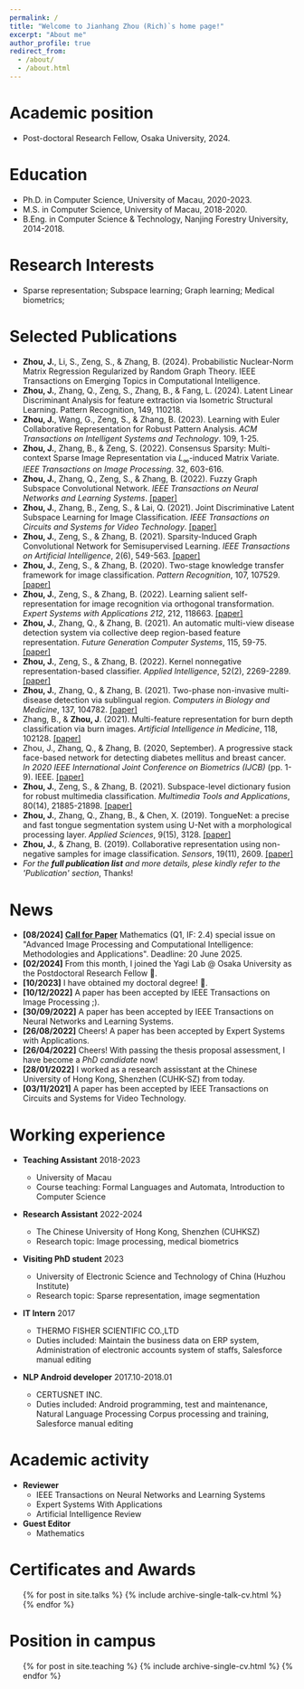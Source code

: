 ```yaml
---
permalink: /
title: "Welcome to Jianhang Zhou (Rich)`s home page!"
excerpt: "About me"
author_profile: true
redirect_from: 
  - /about/
  - /about.html
---
```


Academic position
======
* Post-doctoral Research Fellow, Osaka University, 2024.

Education
======
* Ph.D. in Computer Science, University of Macau, 2020-2023.
* M.S. in Computer Science, University of Macau, 2018-2020.
* B.Eng. in Computer Science & Technology, Nanjing Forestry University, 2014-2018.

Research Interests
======
* Sparse representation; Subspace learning; Graph learning; Medical biometrics;

Selected Publications
======
* <b>Zhou, J.</b>, Li, S., Zeng, S., & Zhang, B. (2024). Probabilistic Nuclear-Norm Matrix Regression Regularized by Random Graph Theory. IEEE Transactions on Emerging Topics in Computational Intelligence.
* <b>Zhou, J.</b>, Zhang, Q., Zeng, S., Zhang, B., & Fang, L. (2024). Latent Linear Discriminant Analysis for feature extraction via Isometric Structural Learning. Pattern Recognition, 149, 110218.
* <b>Zhou, J.</b>, Wang, G., Zeng, S., & Zhang, B. (2023). Learning with Euler Collaborative Representation for Robust Pattern Analysis. <i>ACM Transactions on Intelligent Systems and Technology</i>. 109, 1-25.
* <b>Zhou, J.</b>, Zhang, B., & Zeng, S. (2022). Consensus Sparsity: Multi-context Sparse Image Representation via $L_{\infty}$-induced Matrix Variate. <i>IEEE Transactions on Image Processing</i>. 32, 603-616.
* <b>Zhou, J.</b>, Zhang, Q., Zeng, S., & Zhang, B. (2022). Fuzzy Graph Subspace Convolutional Network. <i>IEEE Transactions on Neural Networks and Learning Systems</i>. [[paper]](https://ieeexplore.ieee.org/abstract/document/9911992)
* <b>Zhou, J.</b>, Zhang, B., Zeng, S., & Lai, Q. (2021). Joint Discriminative Latent Subspace Learning for Image Classification. <i>IEEE Transactions on Circuits and Systems for Video Technology</i>. [[paper]](https://ieeexplore.ieee.org/abstract/document/9648339?casa_token=-cL7rL9ARNAAAAAA:ajcZzIm7LuR-Y7wrWT7GHzRwuf_LXv9VO-6HdDHCaI1hBCLidBtXvPAebXDLETQDVWd3Qrs5)
* <b>Zhou, J.</b>, Zeng, S., & Zhang, B. (2021). Sparsity-Induced Graph Convolutional Network for Semisupervised Learning. <i>IEEE Transactions on Artificial Intelligence</i>, 2(6), 549-563. [[paper]](https://ieeexplore.ieee.org/abstract/document/9483578?casa_token=QpeVvkungVoAAAAA:0Zkyfki8gxG2YCZd5ycCRz0a1-tIswpExf3OoT30sJjxGNi6hx0pnZz9HgB9rFvGsUD-1vHj)
* <b>Zhou, J.</b>, Zeng, S., & Zhang, B. (2020). Two-stage knowledge transfer framework for image classification. <i>Pattern Recognition</i>, 107, 107529. [[paper]](https://www.sciencedirect.com/science/article/abs/pii/S0031320320303320?casa_token=zRnS9wDLi9cAAAAA:NOk2sRmmBeOgPX-J5QA7wb7bxn1gyfWKyM6h7YIEyRQ-TQM4o_vjcvh49ng0xKb2D71Ad4D2BQ)
* <b>Zhou, J.</b>, Zeng, S., & Zhang, B. (2022). Learning salient self-representation for image recognition via orthogonal transformation. <i>Expert Systems with Applications 212</i>, 212, 118663. [[paper]](https://ieeexplore.ieee.org/abstract/document/9911992)
* <b>Zhou, J.</b>, Zhang, Q., & Zhang, B. (2021). An automatic multi-view disease detection system via collective deep region-based feature representation. <i>Future Generation Computer Systems</i>, 115, 59-75. [[paper]](https://www.sciencedirect.com/science/article/abs/pii/S0167739X20303897?casa_token=cwhA7zbZB_YAAAAA:ZKCZ0LlZXUpKN6rxtxCMws3JzwLj3j-6o6PaA_QDTlLv19uZ8JCgYJ4kMNQ18ebWS5qiepJ4nw)
* <b>Zhou, J.</b>, Zeng, S., & Zhang, B. (2022). Kernel nonnegative representation-based classifier. <i>Applied Intelligence</i>, 52(2), 2269-2289. [[paper]](https://link.springer.com/article/10.1007/s10489-021-02486-0)
* <b>Zhou, J.</b>, Zhang, Q., & Zhang, B. (2021). Two-phase non-invasive multi-disease detection via sublingual region. <i>Computers in Biology and Medicine</i>, 137, 104782. [[paper]](https://www.sciencedirect.com/science/article/abs/pii/S001048252100576X?casa_token=1T5VyaAYtF0AAAAA:y1sy0qAKHdTer4KspfW7tOImnUpUQXDPXaopYnWqi6pgfT1H6FaIqT7ZTb_Lsoc54dnjUJ7Fww)
* Zhang, B., & <b>Zhou, J</b>. (2021). Multi-feature representation for burn depth classification via burn images. <i>Artificial Intelligence in Medicine</i>, 118, 102128. [[paper]](https://www.sciencedirect.com/science/article/pii/S0933365721001214?casa_token=2EXh76yJbCoAAAAA:LKJy4y-1XL45_xeKml1qDoldtOO4gjp5x9ltbuk-XQmGBw5F6E0Qr0RCNiLqQHZOfCJNDOnkOg)
* Zhou, J., Zhang, Q., & Zhang, B. (2020, September). A progressive stack face-based network for detecting diabetes mellitus and breast cancer. <i>In 2020 IEEE International Joint Conference on Biometrics (IJCB)</i> (pp. 1-9). IEEE. [[paper]](https://ieeexplore.ieee.org/abstract/document/9304887?casa_token=vV5h8OgBcwEAAAAA:7-NnZwKyDqSw_MMn28Nw2mQRmxM2MrhhNpW8cFXmqwSyJyNETerigTTNa6eLGPyzdevz986p)
* <b>Zhou, J.</b>, Zeng, S., & Zhang, B. (2021). Subspace-level dictionary fusion for robust multimedia classification. <i>Multimedia Tools and Applications</i>, 80(14), 21885-21898. [[paper]](https://link.springer.com/article/10.1007/s11042-021-10661-1)
* <b>Zhou, J.</b>, Zhang, Q., Zhang, B., & Chen, X. (2019). TongueNet: a precise and fast tongue segmentation system using U-Net with a morphological processing layer. <i>Applied Sciences</i>, 9(15), 3128. [[paper]](https://www.mdpi.com/2076-3417/9/15/3128)
* <b>Zhou, J.</b>, & Zhang, B. (2019). Collaborative representation using non-negative samples for image classification. <i>Sensors</i>, 19(11), 2609. [[paper]](https://www.mdpi.com/1424-8220/19/11/2609)
* <i>For the <b>full publication list</b> and more details, plese kindly refer to the 'Publication' section</i>, Thanks!

<!--   <ul>{% for post in site.publications %}
    {% include archive-single-cv.html %}
  {% endfor %}</ul> -->

News
======
* <b>[08/2024]</b> **[Call for Paper](https://www.mdpi.com/journal/mathematics/special_issues/1D2U7S8T8E)** Mathematics (Q1, IF: 2.4) special issue on "Advanced Image Processing and Computational Intelligence: Methodologies and Applications". Deadline: 20 June 2025.
* <b>[02/2024]</b> From this month, I joined the Yagi Lab @ Osaka University as the Postdoctoral Research Fellow 🤩.
* <b>[10/2023]</b> I have obtained my doctoral degree! 🥰.
* <b>[10/12/2022]</b> A paper has been accepted by IEEE Transactions on Image Processing ;).
* <b>[30/09/2022]</b> A paper has been accepted by IEEE Transactions on Neural Networks and Learning Systems.
 * <b>[26/08/2022]</b> Cheers! A paper has been accepted by Expert Systems with Applications.
* <b>[26/04/2022]</b> Cheers! With passing the thesis proposal assessment, I have become a <i>PhD candidate</i> now!
* <b>[28/01/2022]</b> I worked as a research assisstant at the Chinese University of Hong Kong, Shenzhen (CUHK-SZ) from today.
* <b>[03/11/2021]</b> A paper has been accepted by IEEE Transactions on Circuits and Systems for Video Technology.

Working experience
======
* <b>Teaching Assistant</b>    2018-2023
  * University of Macau
  * Course teaching: Formal Languages and Automata, Introduction to Computer Science

* <b>Research Assistant</b>    2022-2024
  * The Chinese University of Hong Kong, Shenzhen (CUHKSZ)
  * Research topic: Image processing, medical biometrics

* <b>Visiting PhD student</b>    2023
  * University of Electronic Science and Technology of China (Huzhou Institute)
  * Research topic: Sparse representation, image segmentation

* <b>IT Intern</b>    2017
  * THERMO FISHER SCIENTIFIC CO.,LTD
  * Duties included: Maintain the business data on ERP system, Administration of electronic accounts system of staffs, Salesforce manual editing
  
* <b>NLP Android developer</b>    2017.10-2018.01
  * CERTUSNET INC.
  * Duties included: Android programming, test and maintenance, Natural Language Processing Corpus processing and training, Salesforce manual editing

Academic activity
======
* <b>Reviewer</b>
  * IEEE Transactions on Neural Networks and Learning Systems
  * Expert Systems With Applications
  * Artificial Intelligence Review
* <b>Guest Editor</b> 
  * Mathematics

Certificates and Awards
======
  <ul>{% for post in site.talks %}
    {% include archive-single-talk-cv.html %}
  {% endfor %}</ul>

Position in campus
======
  <ul>{% for post in site.teaching %}
    {% include archive-single-cv.html %}
  {% endfor %}</ul>

